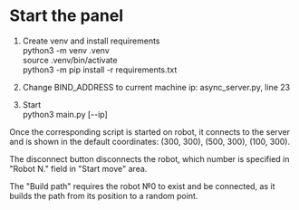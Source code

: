 # Start the panel
1. Create venv and install requirements  
python3 -m venv .venv  
source .venv/bin/activate  
python3 -m pip install -r requirements.txt

2. Change BIND_ADDRESS to current machine ip: async_server.py, line 23

3. Start  
python3 main.py [--ip]  


<p>Once the corresponding script is started on robot, it connects to the server and is shown in the default coordinates: (300, 300), (500, 300), (100, 300).
<p>The disconnect button disconnects the robot, which number is specified in "Robot N." field in "Start move" area.
<p>The "Build path" requires the robot №0 to exist and be connected, as it builds the path from its position to a random point.  